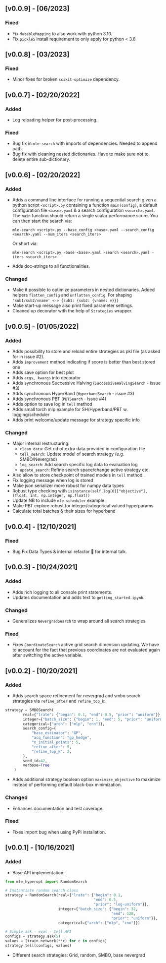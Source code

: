 ## [v0.0.9] - [06/2023]

### Fixed
- Fix `MutableMapping` to also work with python 3.10.
- Fix `pickle5` install requirement to only apply for python < 3.8

## [v0.0.8] - [03/2023]

### Fixed
- Minor fixes for broken `scikit-optimize` dependency.

## [v0.0.7] - [02/20/2022]

### Added
- Log reloading helper for post-processing.

### Fixed
- Bug fix in `mle-search` with imports of dependencies. Needed to append path.
- Bug fix with cleaning nested dictionaries. Have to make sure not to delete entire sub-dictionary.

## [v0.0.6] - [02/20/2022]
### Added

- Adds a command line interface for running a sequential search given a python script `<script>.py` containing a function `main(config)`, a default configuration file `<base>.yaml` & a search configuration `<search>.yaml`. The `main` function should return a single scalar performance score. You can then start the search via:

  ```
  mle-search <script>.py --base_config <base>.yaml --search_config <search>.yaml --num_iters <search_iters>
  ```
  Or short via:
  ```
  mle-search <script>.py -base <base>.yaml -search <search>.yaml -iters <search_iters>
  ```
- Adds doc-strings to all functionalities.
### Changed

- Make it possible to optimize parameters in nested dictionaries. Added helpers `flatten_config` and `unflatten_config`. For shaping `'sub1/sub2/vname' <-> {sub1: {sub2: {vname: v}}}`
- Make start-up message also print fixed parameter settings.
- Cleaned up decorator with the help of `Strategies` wrapper.

## [v0.0.5] - [01/05/2022]

### Added

- Adds possibility to store and reload entire strategies as pkl file (as asked for in issue #2).
- Adds `improvement` method indicating if score is better than best stored one
- Adds save option for best plot
- Adds `args, kwargs` into decorator
- Adds synchronous Successive Halving (`SuccessiveHalvingSearch` - issue #3)
- Adds synchronous HyperBand (`HyperbandSearch` - issue #3)
- Adds synchronous PBT (`PBTSearch` - issue #4)
- Adds option to save log in `tell` method
- Adds small torch mlp example for SH/Hyperband/PBT w. logging/scheduler
- Adds print welcome/update message for strategy specific info

### Changed
- Major internal restructuring:
  - `clean_data`: Get rid of extra data provided in configuration file
  - `tell_search`: Update model of search strategy (e.g. SMBO/Nevergrad)
  - `log_search`: Add search specific log data to evaluation log
  - `update_search`: Refine search space/change active strategy etc.
- Also allow to store checkpoint of trained models in `tell` method.
- Fix logging message when log is stored
- Make json serializer more robust for numpy data types
- Robust type checking with `isinstance(self.log[0]["objective"], (float, int, np.integer, np.float))`
- Update NB to include `mle-scheduler` example
- Make PBT explore robust for integer/categorical valued hyperparams
- Calculate total batches & their sizes for hyperband

## [v0.0.4] - [12/10/2021]

### Fixed
- Bug Fix Data Types & internal refactor 🔺 for internal talk.

## [v0.0.3] - [10/24/2021]

### Added
- Adds rich logging to all console print statements.
- Updates documentation and adds text to `getting_started.ipynb`.

### Changed
- Generalizes `NevergradSearch` to wrap around all search strategies.

### Fixed
- Fixes `CoordinateSearch` active grid search dimension updating. We have to account for the fact that previous coordinates are not evaluated again after switching the active variable.

## [v0.0.2] - [10/20/2021]

### Added
- Adds search space refinement for nevergrad and smbo search strategies via `refine_after` and `refine_top_k`:

```python
strategy = SMBOSearch(
        real={"lrate": {"begin": 0.1, "end": 0.5, "prior": "uniform"}},
        integer={"batch_size": {"begin": 1, "end": 5, "prior": "uniform"}},
        categorical={"arch": ["mlp", "cnn"]},
        search_config={
            "base_estimator": "GP",
            "acq_function": "gp_hedge",
            "n_initial_points": 5,
            "refine_after": 5,
            "refine_top_k": 2,
        },
        seed_id=42,
        verbose=True
    )
```
- Adds additional strategy boolean option `maximize_objective` to maximize instead of performing default black-box minimization.

### Changed
- Enhances documentation and test coverage.

### Fixed
- Fixes import bug when using PyPi installation.


## [v0.0.1] - [10/16/2021]

### Added
- Base API implementation:

```python
from mle_hyperopt import RandomSearch

# Instantiate random search class
strategy = RandomSearch(real={"lrate": {"begin": 0.1,
                                        "end": 0.5,
                                        "prior": "log-uniform"}},
                        integer={"batch_size": {"begin": 32,
                                                "end": 128,
                                                "prior": "uniform"}},
                        categorical={"arch": ["mlp", "cnn"]})

# Simple ask - eval - tell API
configs = strategy.ask(5)
values = [train_network(**c) for c in configs]
strategy.tell(configs, values)
```

- Different search strategies: Grid, random, SMBO, base nevergrad
